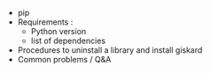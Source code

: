 - pip
- Requirements :
    - Python version
    - list of dependencies
- Procedures to uninstall a library and install giskard
- Common problems / Q&A
